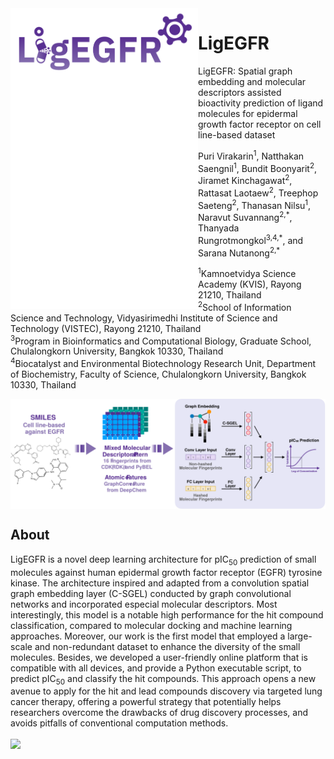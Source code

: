 <img src="logo.svg" align="left" width="300">

# LigEGFR

LigEGFR: Spatial graph embedding and molecular descriptors assisted bioactivity prediction of ligand molecules for epidermal growth factor receptor on cell line-based dataset

Puri Virakarin<sup>1</sup>, Natthakan Saengnil<sup>1</sup>, Bundit Boonyarit<sup>2</sup>, Jiramet Kinchagawat<sup>2</sup>, Rattasat Laotaew<sup>2</sup>, Treephop Saeteng<sup>2</sup>, Thanasan Nilsu<sup>1</sup>, Naravut Suvannang<sup>2,\*</sup>, Thanyada Rungrotmongkol<sup>3,4,\*</sup>, and Sarana Nutanong<sup>2,\*</sup>

<sup>1</sup>Kamnoetvidya Science Academy (KVIS), Rayong 21210, Thailand\
<sup>2</sup>School of Information Science and Technology, Vidyasirimedhi Institute of Science and Technology (VISTEC), Rayong 21210, Thailand\
<sup>3</sup>Program in Bioinformatics and Computational Biology, Graduate School, Chulalongkorn University, Bangkok 10330, Thailand\
<sup>4</sup>Biocatalyst and Environmental Biotechnology Research Unit, Department of Biochemistry, Faculty of Science, Chulalongkorn University, Bangkok 10330, Thailand

<img src="ligegfr_workflow.svg" align="center">

## About

LigEGFR is a novel deep learning architecture for pIC<sub>50</sub> prediction of small molecules against human epidermal growth factor receptor (EGFR) tyrosine kinase. The architecture inspired and adapted from a convolution spatial graph embedding layer (C-SGEL) conducted by graph convolutional networks and incorporated especial molecular descriptors. Most interestingly, this model is a notable high performance for the hit compound classification, compared to molecular docking and machine learning approaches. Moreover, our work is the first model that employed a large-scale and non-redundant dataset to enhance the diversity of the small molecules. Besides, we developed a user-friendly online platform that is compatible with all devices, and provide a Python executable script, to predict pIC<sub>50</sub> and classify the hit compounds. This approach opens a new avenue to apply for the hit and lead compounds discovery via targeted lung cancer therapy, offering a powerful strategy that potentially helps researchers overcome the drawbacks of drug discovery processes, and avoids pitfalls of conventional computation methods.

<img src="c-sgen_propagation" align="center">
